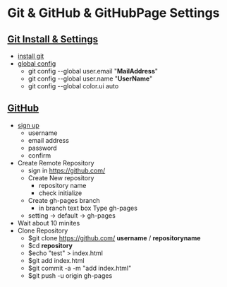 Git & GitHub & GitHubPage Settings
================================

## [Git Install & Settings](http://git-scm.com/)
- [install git](http://git-scm.com/download/linux)
- [global config](http://git-scm.com/book/ja/Git-%E3%81%AE%E3%82%AB%E3%82%B9%E3%82%BF%E3%83%9E%E3%82%A4%E3%82%BA-Git-%E3%81%AE%E8%A8%AD%E5%AE%9A)
    - git config --global user.email "__MailAddress__"
    - git config --global user.name "__UserName__"
    - git config --global color.ui auto
    
## [GitHub](https://github.com)
- [sign up](https://github.com/)
    - username
    - email address
    - password
    - confirm
- Create Remote Repository
    - sign in https://github.com/
    - Create New repository
        - repository name
        - check initialize
    - Create gh-pages branch
        - in branch text box Type gh-pages
    - setting -> default -> gh-pages
- Wait about 10 minites 
- Clone Repository
    - $git clone https://github.com/ __username__ / __repositoryname__
    - $cd __repository__
    - $echo "test" > index.html
    - $git add index.html
    - $git commit -a -m "add index.html"
    - $git push -u origin gh-pages

